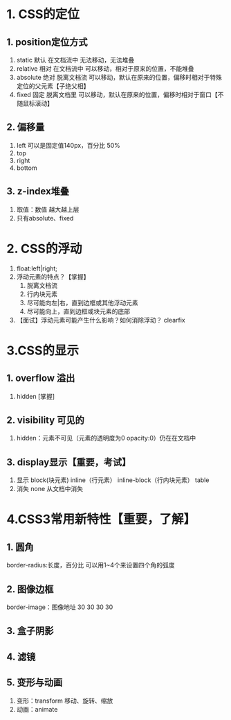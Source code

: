 # 1. CSS的定位
## 1. position定位方式
1. static	默认		在文档流中	无法移动，无法堆叠
2. relative 相对		在文档流中	可以移动，相对于原来的位置，不能堆叠	
3. absolute 绝对		脱离文档流	可以移动，默认在原来的位置，偏移时相对于特殊定位的父元素【子绝父相】
4. fixed	固定		脱离文档里	可以移动，默认在原来的位置，偏移时相对于窗口【不随鼠标滚动】
## 2. 偏移量
1. left   可以是固定值140px，百分比 50%
2. top
3. right
4. bottom
## 3. z-index堆叠
1. 取值：数值 越大越上层
2. 只有absolute、fixed

# 2. CSS的浮动
1. float:left|right;
2. 浮动元素的特点？【掌握】
	1. 脱离文档流
	2. 行内块元素
	3. 尽可能向左|右，直到边框或其他浮动元素
	4. 尽可能向上，直到边框或块元素的底部
3. 【面试】浮动元素可能产生什么影响？如何消除浮动？ clearfix

# 3.CSS的显示
## 1. overflow 溢出
1. hidden [掌握]
## 2. visibility 可见的
1. hidden：元素不可见（元素的透明度为0 opacity:0）仍在在文档中
## 3. display显示【重要，考试】
1. 显示 block(块元素) inline（行元素） inline-block（行内块元素） table
2. 消失 none 从文档中消失

# 4.CSS3常用新特性【重要，了解】
## 1. 圆角
 border-radius:长度，百分比 可以用1~4个来设置四个角的弧度
## 2. 图像边框
border-image：图像地址 30 30 30 30
## 3. 盒子阴影
## 4. 滤镜
## 5. 变形与动画
1. 变形：transform 移动、旋转、缩放
2. 动画：animate

